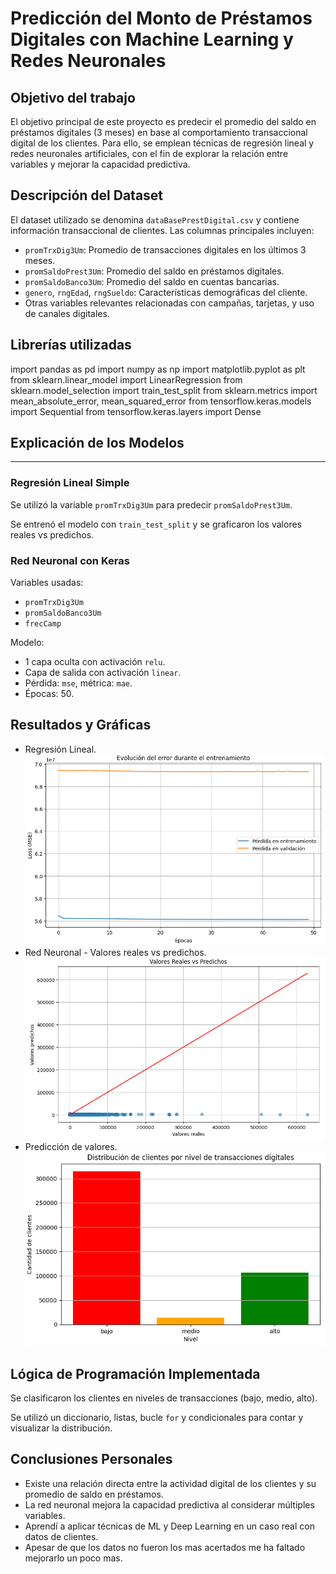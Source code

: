 # Predicción del Monto de Préstamos Digitales con Machine Learning y Redes Neuronales

## Objetivo del trabajo
El objetivo principal de este proyecto es predecir el promedio del saldo en préstamos digitales (3 meses) en base al comportamiento transaccional digital de los clientes. Para ello, se emplean técnicas de regresión lineal y redes neuronales artificiales, con el fin de explorar la relación entre variables y mejorar la capacidad predictiva.

## Descripción del Dataset
El dataset utilizado se denomina `dataBasePrestDigital.csv` y contiene información transaccional de clientes. Las columnas principales incluyen:

- `promTrxDig3Um`: Promedio de transacciones digitales en los últimos 3 meses.
- `promSaldoPrest3Um`: Promedio del saldo en préstamos digitales.
- `promSaldoBanco3Um`: Promedio del saldo en cuentas bancarias.
- `genero`, `rngEdad`, `rngSueldo`: Características demográficas del cliente.
- Otras variables relevantes relacionadas con campañas, tarjetas, y uso de canales digitales.

## Librerías utilizadas

import pandas as pd
import numpy as np
import matplotlib.pyplot as plt
from sklearn.linear_model import LinearRegression
from sklearn.model_selection import train_test_split
from sklearn.metrics import mean_absolute_error, mean_squared_error
from tensorflow.keras.models import Sequential
from tensorflow.keras.layers import Dense

## Explicación de los Modelos
-----------------------------

### Regresión Lineal Simple

Se utilizó la variable `promTrxDig3Um` para predecir `promSaldoPrest3Um`.

Se entrenó el modelo con `train_test_split` y se graficaron los valores reales vs predichos.

### Red Neuronal con Keras

Variables usadas:

- `promTrxDig3Um`
- `promSaldoBanco3Um`
- `frecCamp`

Modelo:

- 1 capa oculta con activación `relu`.
- Capa de salida con activación `linear`.
- Pérdida: `mse`, métrica: `mae`.
- Épocas: 50.

Resultados y Gráficas
------------------------

- Regresión Lineal.
  ![Gráfico Lineal](Graficos/Grafico_Lineal.png)
- Red Neuronal - Valores reales vs predichos.
  ![Valores_reales_vs_predichos](Graficos/Valores_reales_vs_predichos.png)
- Predicción de valores.
  ![Predicion en 3 meses](Graficos/Predicion.png)

Lógica de Programación Implementada
--------------------------------------

Se clasificaron los clientes en niveles de transacciones (bajo, medio, alto).

Se utilizó un diccionario, listas, bucle `for` y condicionales para contar y visualizar la distribución.

Conclusiones Personales
--------------------------

- Existe una relación directa entre la actividad digital de los clientes y su promedio de saldo en préstamos.
- La red neuronal mejora la capacidad predictiva al considerar múltiples variables.
- Aprendí a aplicar técnicas de ML y Deep Learning en un caso real con datos de clientes.
- Apesar de que los datos no fueron los mas acertados me ha faltado mejorarlo un poco mas.
